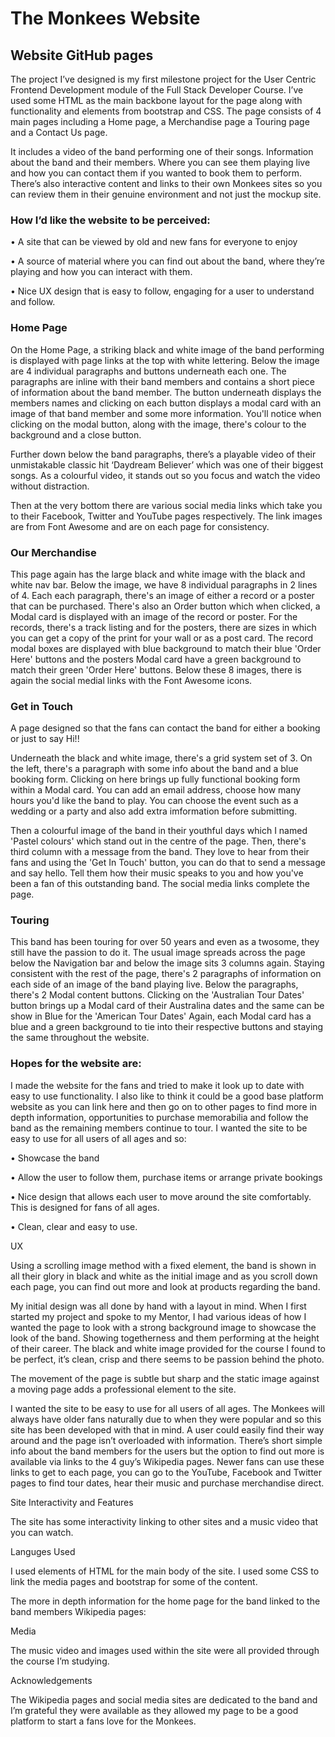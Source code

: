 <h1>The Monkees Website</h1>

<h2>Website GitHub pages</h2>

<p>The project I’ve designed is my first milestone project for the User Centric Frontend Development module of the Full Stack Developer Course. 
I’ve used some HTML as the main backbone layout for the page along with functionality and elements from bootstrap and CSS. The page consists 
of 4 main pages including a Home page, a Merchandise page a Touring page and a Contact Us page.</p>

<p>It includes a video of the band performing one of their songs. Information about the band and their members. Where you can see them playing 
live and how you can contact them if you wanted to book them to perform. There’s also interactive content and links to their own Monkees sites 
so you can review them in their genuine environment and not just the mockup site.

<H3>How I’d like the website to be perceived:</H3>

•	A site that can be viewed by old and new fans for everyone to enjoy

•	A source of material where you can find out about the band, where they’re playing and how you can interact with them.

•	Nice UX design that is easy to follow, engaging for a user to understand and follow. 

<h3>Home Page</h3>

On the Home Page, a striking black and white image of the band performing is displayed with page links at the top with white lettering. 
Below the image are 4 individual paragraphs and buttons underneath each one. The paragraphs are inline with their band members and contains
a short piece of information about the band member. The button underneath displays the members names and clicking on each button displays 
a modal card with an image of that band member and some more information. You'll notice when clicking on the modal button, along with the
image, there's colour to the background and a close button.

Further down below the band paragraphs, there’s a playable video of their unmistakable classic hit ‘Daydream Believer’ which was one of 
their biggest songs. As a colourful video, it stands out so you focus and watch the video without distraction.

Then at the very bottom there are various social media links which take you to their Facebook, Twitter and YouTube pages respectively.
The link images are from Font Awesome and are on each page for consistency.

<h3>Our Merchandise</h3>

This page again has the large black and white image with the black and white nav bar. Below the image, we have 8 individual paragraphs
in 2 lines of 4. Each each paragraph, there's an image of either a record or a poster that can be purchased. There's also an Order button
which when clicked, a Modal card is displayed with an image of the record or poster. For the records, there's a track listing and for the 
posters, there are sizes in which you can get a copy of the print for your wall or as a post card. The record modal boxes are displayed with
blue background to match their blue 'Order Here' buttons and the posters Modal card have a green background to match their green 'Order Here'
buttons. Below these 8 images, there is again the social medial links with the Font Awesome icons.

<h3>Get in Touch</h3>

A page designed so that the fans can contact the band for either a booking or just to say Hi!! 

Underneath the black and white image, there's a grid system set of 3. On the left, there's a paragraph with some info about the band and a blue
booking form. Clicking on here brings up fully functional booking form within a Modal card. You can add an email address, choose how many hours 
you'd like the band to play. You can choose the event such as a wedding or a party and also add extra imformation before submitting.

Then a colourful image of the band in their youthful days which I named 'Pastel colours' which stand out in the centre of the page. Then, there's
third column with a message from the band. They love to hear from their fans and using the 'Get In Touch' button, you can do that to send a message
and say hello. Tell them how their music speaks to you and how you've been a fan of this outstanding band. The social media links complete the page.

<h3>Touring</h3>

This band has been touring for over 50 years and even as a twosome, they still have the passion to do it. The usual image spreads across the page
below the Navigation bar and below the image sits 3 columns again. Staying consistent with the rest of the page, there's 2 paragraphs of information
on each side of an image of the band playing live. Below the paragraphs, there's 2 Modal content buttons. Clicking on the 'Australian Tour Dates' 
button brings up a Modal card of their Australina dates and the same can be show in Blue for the 'American Tour Dates' 
Again, each Modal card has a blue and a green background to tie into their respective buttons and staying the same throughout the website.

<h3>Hopes for the website are:</h3>

I made the website for the fans and tried to make it look up to date with easy to use functionality. I also like to think it could be a good base 
platform website as you can link here and then go on to other pages to find more in depth information, opportunities to purchase memorabilia and 
follow the band as the remaining members continue to tour. I wanted the site to be easy to use for all users of all ages and so:

•	Showcase the band 

•	Allow the user to follow them, purchase items or arrange private bookings

•	Nice design that allows each user to move around the site comfortably. This is designed for fans of all ages.

•	Clean, clear and easy to use.




UX

Using a scrolling image method with a fixed element, the band is shown in all their glory in black and white as the initial 
image and as you scroll down each page, you can find out more and look at products regarding the band.

My initial design was all done by hand with a layout in mind. When I first started my project and spoke to my Mentor, I had 
various ideas of how I wanted the page to look with a strong background image to showcase the look of the band. Showing 
togetherness and them performing at the height of their career. The black and white image provided for the course I found 
to be perfect, it’s clean, crisp and there seems to be passion behind the photo. 

The movement of the page is subtle but sharp and the static image against a moving page adds a professional element to the site. 

I wanted the site to be easy to use for all users of all ages. The Monkees will always have older fans naturally due to when 
they were popular and so this site has been developed with that in mind. A user could easily find their way around and the 
page isn’t overloaded with information. There’s short simple info about the band members for the users but the option to 
find out more is available via links to the 4 guy’s Wikipedia pages. Newer fans can use these links to get to each page, 
you can go to the YouTube, Facebook and Twitter pages to find tour dates, hear their music and purchase merchandise direct.

Site Interactivity and Features

The site has some interactivity linking to other sites and a music video that you can watch.

Languges Used

I used elements of HTML for the main body of the site. I used some CSS to link the media pages and bootstrap for some of the content.


The more in depth information for the home page for the band linked to the band members Wikipedia pages:

Media

The music video and images used within the site were all provided through the course I’m studying.

Acknowledgements

The Wikipedia pages and social media sites are dedicated to the band and I’m grateful they were available as they allowed my page to 
be a good platform to start a fans love for the Monkees.

